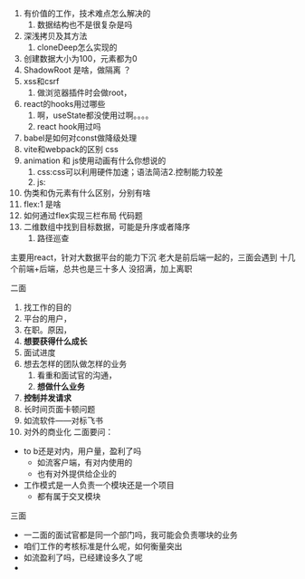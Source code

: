 1. 有价值的工作，技术难点怎么解决的
   1. 数据结构也不是很复杂是吗
2. 深浅拷贝及其方法
   1. cloneDeep怎么实现的
3. 创建数据大小为100，元素都为0
4. ShadowRoot 是啥，做隔离 ？
5. xss和csrf
   1. 做浏览器插件时会做root，
6. react的hooks用过哪些
   1. 啊，useState都没使用过啊。。。。
   2. react hook用过吗
7. babel是如何对const做降级处理
8. vite和webpack的区别
css
1. animation 和 js使用动画有什么你想说的
   1. css:css可以利用硬件加速；语法简洁2.控制能力较差
   2. js:
2. 伪类和伪元素有什么区别，分别有啥
3. flex:1 是啥 
4. 如何通过flex实现三栏布局
代码题
1. 二维数组中找到目标数据，可能是升序或者降序
   1. 路径巡查

主要用react，针对大数据平台的能力下沉
老大是前后端一起的，三面会遇到
十几个前端+后端，总共也是三十多人
没招满，加上离职

二面
1. 找工作的目的
2. 平台的用户，
3. 在职。原因，
4. **想要获得什么成长**
5. 面试进度
6. 想去怎样的团队做怎样的业务
   1. 看重和面试官的沟通，
   2. **想做什么业务**
7. **控制并发请求**
8. 长时间页面卡顿问题
9.  如流软件——对标飞书
10. 对外的商业化
二面要问：
- to b还是对内，用户量，盈利了吗
  - 如流客户端，有对内使用的
  - 也有对外提供给企业的
- 工作模式是一人负责一个模块还是一个项目   
  - 都有属于交叉模块

三面
- 一二面的面试官都是同一个部门吗，我可能会负责哪块的业务
- 咱们工作的考核标准是什么呢，如何衡量突出
- 如流盈利了吗，已经建设多久了呢
- 